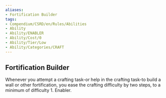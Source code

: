 ```yaml
---
aliases:
- Fortification Builder
tags:
- Compendium/CSRD/en/Rules/Abilities
- Ability
- Ability/ENABLER
- Ability/Cost/0
- Ability/Tier/Low
- Ability/Categories/CRAFT
---
```


  
## Fortification Builder  
Whenever you attempt a crafting task-or help in the crafting task-to build a wall or other fortification, you ease the crafting difficulty by two steps, to a minimum of difficulty 1. Enabler. 